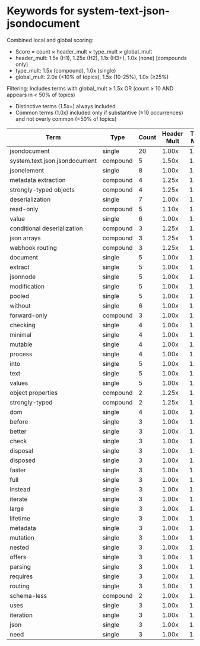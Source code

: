 # Keywords for system-text-json-jsondocument

Combined local and global scoring:
- Score = count × header_mult × type_mult × global_mult
- header_mult: 1.5x (H1), 1.25x (H2), 1.1x (H3+), 1.0x (none) [compounds only]
- type_mult: 1.5x (compound), 1.0x (single)
- global_mult: 2.0x (<10% of topics), 1.5x (10-25%), 1.0x (≥25%)

Filtering: Includes terms with global_mult ≥ 1.5x OR (count ≥ 10 AND appears in < 50% of topics)
- Distinctive terms (1.5x+) always included
- Common terms (1.0x) included only if substantive (≥10 occurrences) and not overly common (<50% of topics)

| Term | Type | Count | Header Mult | Type Mult | Global Mult | Score |
|------|------|-------|-------------|-----------|-------------|-------|
| jsondocument | single | 20 | 1.00x | 1.00x | 2.0x | 40.000 |
| system.text.json.jsondocument | compound | 5 | 1.50x | 1.50x | 2.0x | 22.500 |
| jsonelement | single | 8 | 1.00x | 1.00x | 2.0x | 16.000 |
| metadata extraction | compound | 4 | 1.25x | 1.50x | 2.0x | 15.000 |
| strongly-typed objects | compound | 4 | 1.25x | 1.50x | 2.0x | 15.000 |
| deserialization | single | 7 | 1.00x | 1.00x | 2.0x | 14.000 |
| read-only | compound | 5 | 1.10x | 1.50x | 1.5x | 12.375 |
| value | single | 6 | 1.00x | 1.00x | 2.0x | 12.000 |
| conditional deserialization | compound | 3 | 1.25x | 1.50x | 2.0x | 11.250 |
| json arrays | compound | 3 | 1.25x | 1.50x | 2.0x | 11.250 |
| webhook routing | compound | 3 | 1.25x | 1.50x | 2.0x | 11.250 |
| document | single | 5 | 1.00x | 1.00x | 2.0x | 10.000 |
| extract | single | 5 | 1.00x | 1.00x | 2.0x | 10.000 |
| jsonnode | single | 5 | 1.00x | 1.00x | 2.0x | 10.000 |
| modification | single | 5 | 1.00x | 1.00x | 2.0x | 10.000 |
| pooled | single | 5 | 1.00x | 1.00x | 2.0x | 10.000 |
| without | single | 6 | 1.00x | 1.00x | 1.5x | 9.000 |
| forward-only | compound | 3 | 1.00x | 1.50x | 2.0x | 9.000 |
| checking | single | 4 | 1.00x | 1.00x | 2.0x | 8.000 |
| minimal | single | 4 | 1.00x | 1.00x | 2.0x | 8.000 |
| mutable | single | 4 | 1.00x | 1.00x | 2.0x | 8.000 |
| process | single | 4 | 1.00x | 1.00x | 2.0x | 8.000 |
| into | single | 5 | 1.00x | 1.00x | 1.5x | 7.500 |
| text | single | 5 | 1.00x | 1.00x | 1.5x | 7.500 |
| values | single | 5 | 1.00x | 1.00x | 1.5x | 7.500 |
| object properties | compound | 2 | 1.25x | 1.50x | 2.0x | 7.500 |
| strongly-typed | compound | 2 | 1.25x | 1.50x | 2.0x | 7.500 |
| dom | single | 4 | 1.00x | 1.00x | 1.5x | 6.000 |
| before | single | 3 | 1.00x | 1.00x | 2.0x | 6.000 |
| better | single | 3 | 1.00x | 1.00x | 2.0x | 6.000 |
| check | single | 3 | 1.00x | 1.00x | 2.0x | 6.000 |
| disposal | single | 3 | 1.00x | 1.00x | 2.0x | 6.000 |
| disposed | single | 3 | 1.00x | 1.00x | 2.0x | 6.000 |
| faster | single | 3 | 1.00x | 1.00x | 2.0x | 6.000 |
| full | single | 3 | 1.00x | 1.00x | 2.0x | 6.000 |
| instead | single | 3 | 1.00x | 1.00x | 2.0x | 6.000 |
| iterate | single | 3 | 1.00x | 1.00x | 2.0x | 6.000 |
| large | single | 3 | 1.00x | 1.00x | 2.0x | 6.000 |
| lifetime | single | 3 | 1.00x | 1.00x | 2.0x | 6.000 |
| metadata | single | 3 | 1.00x | 1.00x | 2.0x | 6.000 |
| mutation | single | 3 | 1.00x | 1.00x | 2.0x | 6.000 |
| nested | single | 3 | 1.00x | 1.00x | 2.0x | 6.000 |
| offers | single | 3 | 1.00x | 1.00x | 2.0x | 6.000 |
| parsing | single | 3 | 1.00x | 1.00x | 2.0x | 6.000 |
| requires | single | 3 | 1.00x | 1.00x | 2.0x | 6.000 |
| routing | single | 3 | 1.00x | 1.00x | 2.0x | 6.000 |
| schema-less | compound | 2 | 1.00x | 1.50x | 2.0x | 6.000 |
| uses | single | 3 | 1.00x | 1.00x | 2.0x | 6.000 |
| iteration | single | 3 | 1.00x | 1.00x | 1.5x | 4.500 |
| json | single | 3 | 1.00x | 1.00x | 1.5x | 4.500 |
| need | single | 3 | 1.00x | 1.00x | 1.5x | 4.500 |
